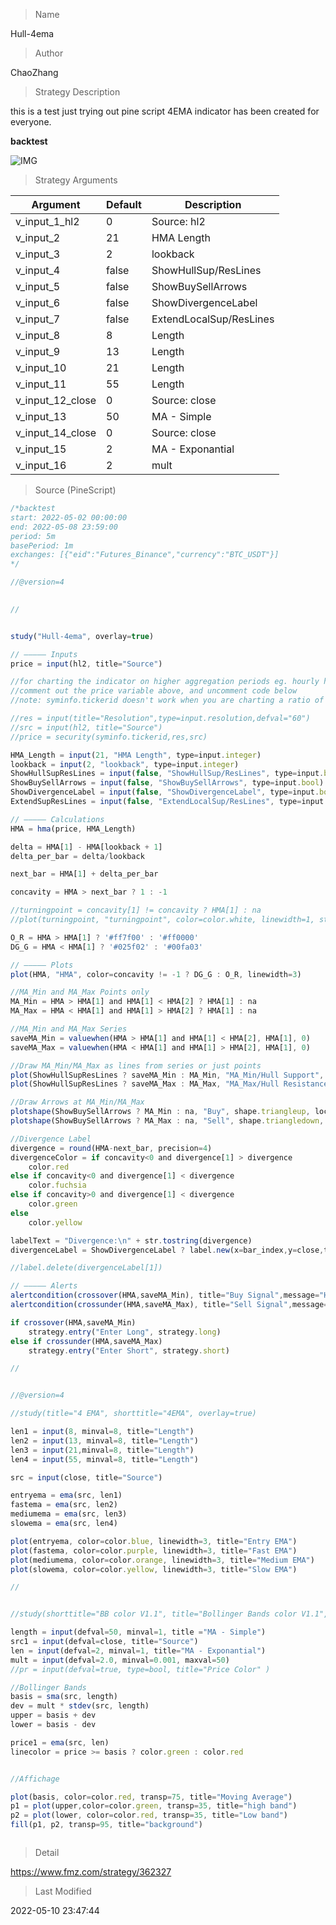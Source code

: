 
> Name

Hull-4ema

> Author

ChaoZhang

> Strategy Description

this is a test just trying out pine script
4EMA indicator has been created for everyone.

**backtest**

 ![IMG](https://www.fmz.com/upload/asset/f86714aaa93a9e48f7e7.png) 

> Strategy Arguments



|Argument|Default|Description|
|----|----|----|
|v_input_1_hl2|0|Source: hl2|high|low|open|close|hlc3|hlcc4|ohlc4|
|v_input_2|21|HMA Length|
|v_input_3|2|lookback|
|v_input_4|false|ShowHullSup/ResLines|
|v_input_5|false|ShowBuySellArrows|
|v_input_6|false|ShowDivergenceLabel|
|v_input_7|false|ExtendLocalSup/ResLines|
|v_input_8|8|Length|
|v_input_9|13|Length|
|v_input_10|21|Length|
|v_input_11|55|Length|
|v_input_12_close|0|Source: close|high|low|open|hl2|hlc3|hlcc4|ohlc4|
|v_input_13|50|MA - Simple|
|v_input_14_close|0|Source: close|high|low|open|hl2|hlc3|hlcc4|ohlc4|
|v_input_15|2|MA - Exponantial|
|v_input_16|2|mult|


> Source (PineScript)

``` javascript
/*backtest
start: 2022-05-02 00:00:00
end: 2022-05-08 23:59:00
period: 5m
basePeriod: 1m
exchanges: [{"eid":"Futures_Binance","currency":"BTC_USDT"}]
*/

//@version=4

                                            
//                                           


study("Hull-4ema", overlay=true)

// ————— Inputs
price = input(hl2, title="Source")

//for charting the indicator on higher aggregation periods eg. hourly hull on 15 min chart
//comment out the price variable above, and uncomment code below
//note: syminfo.tickerid doesn't work when you are charting a ratio of different tickers eg. ETH/BTC*100

//res = input(title="Resolution",type=input.resolution,defval="60")
//src = input(hl2, title="Source")
//price = security(syminfo.tickerid,res,src)

HMA_Length = input(21, "HMA Length", type=input.integer)
lookback = input(2, "lookback", type=input.integer)
ShowHullSupResLines = input(false, "ShowHullSup/ResLines", type=input.bool)
ShowBuySellArrows = input(false, "ShowBuySellArrows", type=input.bool)
ShowDivergenceLabel = input(false, "ShowDivergenceLabel", type=input.bool)
ExtendSupResLines = input(false, "ExtendLocalSup/ResLines", type=input.bool)

// ————— Calculations
HMA = hma(price, HMA_Length)

delta = HMA[1] - HMA[lookback + 1]
delta_per_bar = delta/lookback

next_bar = HMA[1] + delta_per_bar

concavity = HMA > next_bar ? 1 : -1

//turningpoint = concavity[1] != concavity ? HMA[1] : na
//plot(turningpoint, "turningpoint", color=color.white, linewidth=1, style=plot.style_circles, offset=-1)

O_R = HMA > HMA[1] ? '#ff7f00' : '#ff0000'
DG_G = HMA < HMA[1] ? '#025f02' : '#00fa03'

// ————— Plots
plot(HMA, "HMA", color=concavity != -1 ? DG_G : O_R, linewidth=3)

//MA_Min and MA_Max Points only
MA_Min = HMA > HMA[1] and HMA[1] < HMA[2] ? HMA[1] : na
MA_Max = HMA < HMA[1] and HMA[1] > HMA[2] ? HMA[1] : na

//MA_Min and MA_Max Series
saveMA_Min = valuewhen(HMA > HMA[1] and HMA[1] < HMA[2], HMA[1], 0)
saveMA_Max = valuewhen(HMA < HMA[1] and HMA[1] > HMA[2], HMA[1], 0)

//Draw MA_Min/MA_Max as lines from series or just points
plot(ShowHullSupResLines ? saveMA_Min : MA_Min, "MA_Min/Hull Support", style = plot.style_circles, color = #00fa03, linewidth=1, trackprice=ExtendSupResLines, offset=-1)
plot(ShowHullSupResLines ? saveMA_Max : MA_Max, "MA_Max/Hull Resistance", style = plot.style_circles, color = #ff0000, linewidth=1, trackprice=ExtendSupResLines, offset=-1)

//Draw Arrows at MA_Min/MA_Max
plotshape(ShowBuySellArrows ? MA_Min : na, "Buy", shape.triangleup, location.belowbar, color.green, text="Buy", offset=-1)
plotshape(ShowBuySellArrows ? MA_Max : na, "Sell", shape.triangledown, location.abovebar, color.red, text="Sell", offset=-1)

//Divergence Label
divergence = round(HMA-next_bar, precision=4)
divergenceColor = if concavity<0 and divergence[1] > divergence
    color.red
else if concavity<0 and divergence[1] < divergence
    color.fuchsia
else if concavity>0 and divergence[1] < divergence
    color.green
else
    color.yellow

labelText = "Divergence:\n" + str.tostring(divergence)
divergenceLabel = ShowDivergenceLabel ? label.new(x=bar_index,y=close,text=labelText,yloc=yloc.belowbar,color=divergenceColor,textcolor=color.black,style=label.style_label_up,size=size.normal) : na

//label.delete(divergenceLabel[1])

// ————— Alerts
alertcondition(crossover(HMA,saveMA_Min), title="Buy Signal",message="Hull Crossing above MA_Min, Bullish")
alertcondition(crossunder(HMA,saveMA_Max), title="Sell Signal",message="Hull Crossing below MA_Max, Bearish")

if crossover(HMA,saveMA_Min)
    strategy.entry("Enter Long", strategy.long)
else if crossunder(HMA,saveMA_Max)
    strategy.entry("Enter Short", strategy.short)

//


//@version=4

//study(title="4 EMA", shorttitle="4EMA", overlay=true)

len1 = input(8, minval=8, title="Length")
len2 = input(13, minval=8, title="Length")
len3 = input(21,minval=8, title="Length")
len4 = input(55, minval=8, title="Length")

src = input(close, title="Source")

entryema = ema(src, len1)
fastema = ema(src, len2)
mediumema = ema(src, len3)
slowema = ema(src, len4)

plot(entryema, color=color.blue, linewidth=3, title="Entry EMA")
plot(fastema, color=color.purple, linewidth=3, title="Fast EMA")
plot(mediumema, color=color.orange, linewidth=3, title="Medium EMA")
plot(slowema, color=color.yellow, linewidth=3, title="Slow EMA")

//


//study(shorttitle="BB color V1.1", title="Bollinger Bands color V1.1", overlay=true)

length = input(defval=50, minval=1, title ="MA - Simple")
src1 = input(defval=close, title="Source")
len = input(defval=2, minval=1, title="MA - Exponantial")
mult = input(defval=2.0, minval=0.001, maxval=50)
//pr = input(defval=true, type=bool, title="Price Color" )

//Bollinger Bands
basis = sma(src, length)
dev = mult * stdev(src, length)
upper = basis + dev
lower = basis - dev

price1 = ema(src, len)
linecolor = price >= basis ? color.green : color.red


//Affichage

plot(basis, color=color.red, transp=75, title="Moving Average")
p1 = plot(upper,color=color.green, transp=35, title="high band")
p2 = plot(lower, color=color.red, transp=35, title="Low band")
fill(p1, p2, transp=95, title="background")



```

> Detail

https://www.fmz.com/strategy/362327

> Last Modified

2022-05-10 23:47:44

